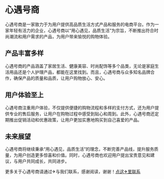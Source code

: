 # 心遇号商

心遇号商是一家致力于为用户提供高品质生活方式产品和服务的电商平台。作为一家年轻有活力的企业，心遇号商以“用心遇见，品质生活”为宗旨，不断推出符合时尚潮流和用户需求的产品，为用户带来愉悦的购物体验。

## 产品丰富多样
心遇号商的产品涵盖了家居生活、健康美容、时尚配饰等多个品类，无论是家庭生活用品还是个人护理产品，都能在这里找到。而且，心遇号商与众多知名品牌合作，确保产品的质量和品质，让用户购物放心、安心。

## 用户体验至上
心遇号商注重用户体验，不仅提供便捷的购物流程和多样的支付方式，还为用户提供专业的售后服务，让用户在购物过程中感受到贴心和周到。此外，心遇号商还定期推出促销活动和优惠政策，让用户更加实惠地购买到自己喜爱的产品。

## 未来展望
心遇号商将继续秉承“用心遇见，品质生活”的理念，不断完善产品线，提升服务质量，为用户创造更多惊喜和价值。同时，心遇号商也欢迎用户提出宝贵意见和建议，与用户共同成长，共同进步。

更多关于心遇号商请通过✈与我们联系，感谢阅读，谢谢！[点这✈里联系](https://ads.k02.cc)